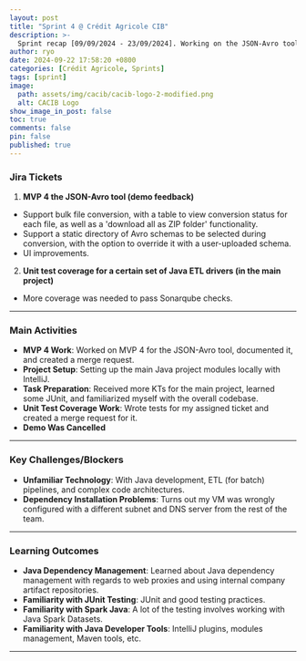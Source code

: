 ```yaml
---
layout: post
title: "Sprint 4 @ Crédit Agricole CIB"
description: >-
  Sprint recap [09/09/2024 - 23/09/2024]. Working on the JSON-Avro tool's frontend and backend, as well as starting work on the main project.
author: ryo
date: 2024-09-22 17:58:20 +0800
categories: [Crédit Agricole, Sprints]
tags: [sprint]
image:
  path: assets/img/cacib/cacib-logo-2-modified.png
  alt: CACIB Logo
show_image_in_post: false
toc: true
comments: false
pin: false
published: true
---
```


### Jira Tickets

1. **MVP 4 the JSON-Avro tool (demo feedback)**
  - Support bulk file conversion, with a table to view conversion status for each file, as well as a 'download all as ZIP folder' functionality.
  - Support a static directory of Avro schemas to be selected during conversion, with the option to override it with a user-uploaded schema.
  - UI improvements.

2. **Unit test coverage for a certain set of Java ETL drivers (in the main project)**
  - More coverage was needed to pass Sonarqube checks.

---

### Main Activities

- **MVP 4 Work**: Worked on MVP 4 for the JSON-Avro tool, documented it, and created a merge request.
- **Project Setup**: Setting up the main Java project modules locally with IntelliJ.
- **Task Preparation**: Received more KTs for the main project, learned some JUnit, and familiarized myself with the overall codebase.
- **Unit Test Coverage Work**: Wrote tests for my assigned ticket and created a merge request for it.
- **Demo Was Cancelled**

---

### Key Challenges/Blockers

- **Unfamiliar Technology**: With Java development, ETL (for batch) pipelines, and complex code architectures.
- **Dependency Installation Problems**: Turns out my VM was wrongly configured with a different subnet and DNS server from the rest of the team.

---

### Learning Outcomes

- **Java Dependency Management**: Learned about Java dependency management with regards to web proxies and using internal company artifact repositories.
- **Familiarity with JUnit Testing**: JUnit and good testing practices.
- **Familiarity with Spark Java**: A lot of the testing involves working with Java Spark Datasets.
- **Familiarity with Java Developer Tools**: IntelliJ plugins, modules management, Maven tools, etc.

---

